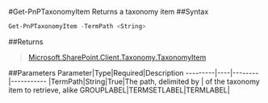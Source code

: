 #Get-PnPTaxonomyItem
Returns a taxonomy item
##Syntax
```powershell
Get-PnPTaxonomyItem -TermPath <String>
```


##Returns
>[Microsoft.SharePoint.Client.Taxonomy.TaxonomyItem](https://msdn.microsoft.com/en-us/library/microsoft.sharepoint.client.taxonomy.taxonomyitem.aspx)

##Parameters
Parameter|Type|Required|Description
---------|----|--------|-----------
|TermPath|String|True|The path, delimited by | of the taxonomy item to retrieve, alike GROUPLABEL|TERMSETLABEL|TERMLABEL|
